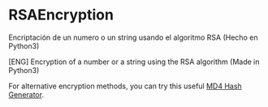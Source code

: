 # RSAEncryption
Encriptación de un numero o un string usando el algoritmo RSA (Hecho en Python3)

[ENG]
Encryption of a number or a string using the RSA algorithm (Made in Python3)

For alternative encryption methods, you can try this useful <a href="https://www.multiwebtools.com/md4-hash-generator">MD4 Hash Generator</a>.
